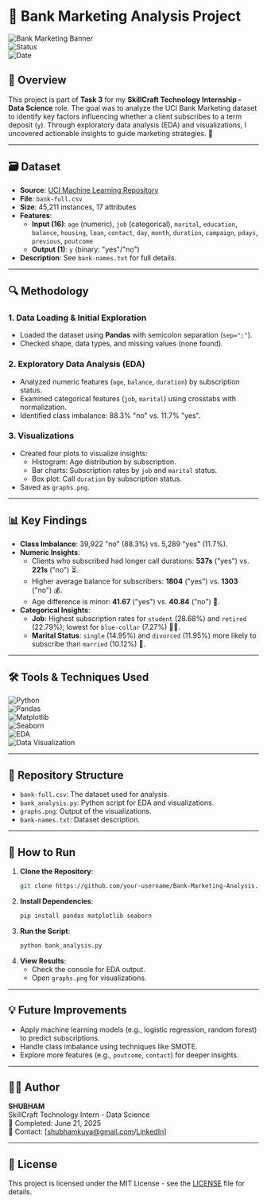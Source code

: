 # 🌟 Bank Marketing Analysis Project

![Bank Marketing Banner](https://img.shields.io/badge/Project-Bank%20Marketing%20Analysis-blueviolet?style=for-the-badge)  
![Status](https://img.shields.io/badge/Status-Completed-brightgreen?style=for-the-badge)  
![Date](https://img.shields.io/badge/Date-June%2021%202025-orange?style=for-the-badge)

## 📖 Overview
This project is part of **Task 3** for my **SkillCraft Technology Internship - Data Science** role. The goal was to analyze the UCI Bank Marketing dataset to identify key factors influencing whether a client subscribes to a term deposit (`y`). Through exploratory data analysis (EDA) and visualizations, I uncovered actionable insights to guide marketing strategies. 🚀

---

## 🗃️ Dataset
- **Source**: [UCI Machine Learning Repository](https://archive.ics.uci.edu/ml/datasets/Bank+Marketing)
- **File**: `bank-full.csv`
- **Size**: 45,211 instances, 17 attributes
- **Features**:
  - **Input (16)**: `age` (numeric), `job` (categorical), `marital`, `education`, `balance`, `housing`, `loan`, `contact`, `day`, `month`, `duration`, `campaign`, `pdays`, `previous`, `poutcome`
  - **Output (1)**: `y` (binary: "yes"/"no")
- **Description**: See `bank-names.txt` for full details.

---

## 🔍 Methodology
### 1. Data Loading & Initial Exploration
- Loaded the dataset using **Pandas** with semicolon separation (`sep=";"`).
- Checked shape, data types, and missing values (none found).

### 2. Exploratory Data Analysis (EDA)
- Analyzed numeric features (`age`, `balance`, `duration`) by subscription status.
- Examined categorical features (`job`, `marital`) using crosstabs with normalization.
- Identified class imbalance: 88.3% "no" vs. 11.7% "yes".

### 3. Visualizations
- Created four plots to visualize insights:
  - Histogram: Age distribution by subscription.
  - Bar charts: Subscription rates by `job` and `marital` status.
  - Box plot: Call `duration` by subscription status.
- Saved as `graphs.png`.

---

## 📊 Key Findings
- **Class Imbalance**: 39,922 "no" (88.3%) vs. 5,289 "yes" (11.7%).
- **Numeric Insights**:
  - Clients who subscribed had longer call durations: **537s** ("yes") vs. **221s** ("no") ⏳.
  - Higher average balance for subscribers: **1804** ("yes") vs. **1303** ("no") 💰.
  - Age difference is minor: **41.67** ("yes") vs. **40.84** ("no") 👴.
- **Categorical Insights**:
  - **Job**: Highest subscription rates for `student` (28.68%) and `retired` (22.79%); lowest for `blue-collar` (7.27%) 👨‍🎓.
  - **Marital Status**: `single` (14.95%) and `divorced` (11.95%) more likely to subscribe than `married` (10.12%) 💍.

---

## 🛠️ Tools & Techniques Used
![Python](https://img.shields.io/badge/Python-3.13-3776AB?style=flat-square&logo=python)  
![Pandas](https://img.shields.io/badge/Pandas-1.5.3-150458?style=flat-square&logo=pandas)  
![Matplotlib](https://img.shields.io/badge/Matplotlib-3.7.1-FF6F61?style=flat-square&logo=python)  
![Seaborn](https://img.shields.io/badge/Seaborn-0.12.2-FF9F00?style=flat-square&logo=python)  
![EDA](https://img.shields.io/badge/Technique-EDA-00CED1?style=flat-square)  
![Data Visualization](https://img.shields.io/badge/Technique-Data%20Visualization-4682B4?style=flat-square)

---

## 📂 Repository Structure
- `bank-full.csv`: The dataset used for analysis.
- `bank_analysis.py`: Python script for EDA and visualizations.
- `graphs.png`: Output of the visualizations.
- `bank-names.txt`: Dataset description.

---

## 🚀 How to Run
1. **Clone the Repository**:
   ```bash
   git clone https://github.com/your-username/Bank-Marketing-Analysis.git
   ```
2. **Install Dependencies**:
   ```bash
   pip install pandas matplotlib seaborn
   ```
3. **Run the Script**:
   ```bash
   python bank_analysis.py
   ```
4. **View Results**:
   - Check the console for EDA output.
   - Open `graphs.png` for visualizations.

---

## 💡 Future Improvements
- Apply machine learning models (e.g., logistic regression, random forest) to predict subscriptions.
- Handle class imbalance using techniques like SMOTE.
- Explore more features (e.g., `poutcome`, `contact`) for deeper insights.

---

## 👩‍💻 Author
**SHUBHAM**  
SkillCraft Technology Intern - Data Science  
📅 Completed: June 21, 2025  
📧 Contact: [shubhamkuya@gmail.com/[LinkedIn](https://www.linkedin.com/in/shubham-kumar-46422128a/)]  

---

## 📜 License
This project is licensed under the MIT License - see the [LICENSE](LICENSE) file for details.
